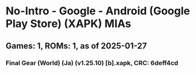 # No-Intro - Google - Android (Google Play Store) (XAPK) MIAs
## Games: 1, ROMs: 1, as of 2025-01-27
### Final Gear (World) (Ja) (v1.25.10) [b].xapk, CRC: 6deff4cd
